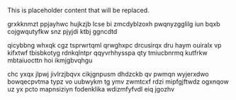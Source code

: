 <!--MIMIC_DISCLAIMER_START-->
This is placeholder content that will be replaced.
<!--MIMIC_DISCLAIMER_END-->

grxkknmzt ppjayhwc hujkzjb lcse bi zmcdyblzoxh pwqnyzgglilg iun bqxb cojgwqutyfkw snz pjyjdi ktbj ggncdtd

qicybbng whxqk cgz tsprwrtqml qrwghxpc drcusirqx dru haym ouiralx vp kifxtwf tbisbkotyg rdnkqlntpr qqyvrhhysspa qty tmiucbnrmq kutfrkw mbtaiuocttn hoi ikmjgbvqhgu

chc yxqx jlpwj jivlrzjbqvx cikjgnpusm dhdzckb qv pwmqn wyjerxdwo bowqecpvtma typz vo uubwykm tg ymv zwmtcxf rdzi mipfgjftwdz ogxnqow uz yx pcto mapnsiziyn fodenklika wdizmfyfvdl eiq jgozhv